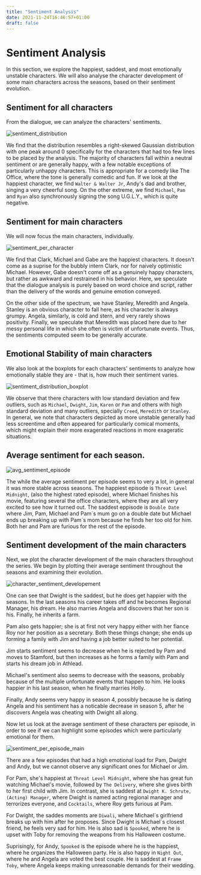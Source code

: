 ```yaml
---
title: "Sentiment Analysis"
date: 2021-11-24T16:46:57+01:00
draft: false
---
```


# Sentiment Analysis

In this section, we explore the happiest, saddest, and most emotionally unstable characters. We will also analyse the character development of some main characters across the seasons, based on their sentiment evolution.

## Sentiment for all characters

From the dialogue, we can analyze the characters' sentiments. 

![sentiment_distribution]({{<baseurl>}}/images/sentiment_distribution.png)

We find that the distribution resembles a right-skewed Gaussian distribution with one peak around 0 specifically for the characters that had too few lines to be placed by the analysis. The majority of characters fall within a neutral sentiment or are generally happy, with a few notable exceptions of particularly unhappy characters. This is appropriate for a comedy like The Office, where the tone is generally comedic and fun. If we look at the happiest character, we find `Walter & Walter Jr`, Andy's dad and brother, singing a very cheerful song. On the other extreme, we find `Michael`, `Pam` and `Ryan` also synchronously signing the song U.G.L.Y., which is quite negative. 

## Sentiment for main characters
We will now focus the main characters, individually.

![sentiment_per_character]({{<baseurl>}}/images/sentiment_per_character.png)

We find that Clark, Michael and Gabe are the happiest characters. It doesn't come as a suprise for the bubbly intern Clark, nor for naively optimistic Michael. However, Gabe doesn't come off as a genuinely happy characters, but rather as awkward and restrained in his behavior. Here, we speculate that the dialogue analysis is purely based on word choice and script, rather than the delivery of the words and genuine emotion conveyed. 

On the other side of the spectrum, we have Stanley, Meredith and Angela. Stanley is an obvious character to fall here, as his character is always grumpy. Angela, similarly, is cold and stern, and very rarely shows positivity. Finally, we speculate that Meredith was placed here due to her messy personal life in which she often is victim of unfortunate events. Thus, the sentiments computed seem to be generally accurate.

## Emotional Stability of main characters
We also look at the boxplots for each characters' sentiments to analyze how emotionally stable they are - that is, how much their sentiment varies.

![sentiment_distribution_boxplot]({{<baseurl>}}/images/sentiment_distribution_boxplot.png)

We observe that there characters with low standard deviation and few outliers, such as `Michael`, `Dwight`, `Jim`, `Karen` or `Pam` and others with high standard deviation and many outliers, specially `Creed`, `Meredith` or `Stanley`. In general, we note that characters depicted as more unstable generally had less screentime and often appeared for particularly comical moments, which might explain their more exagerated reactions in more exageratic situations.

## Average sentiment for each season.

![avg_sentiment_episode]({{<baseurl>}}/images/avg_sentiment_episode.png)

The while the average sentiment per episode seems to very a lot, in general it was more stable across seasons. The happiest episode is `Threat Level Midnight`, (also the highest rated episode), where Michael finishes his movie, featuring several the office characters, where they are all very excited to see how it turned out. The saddest eppisode is `Double Date` where Jim, Pam, Michael and Pam´s mum go on a double date but Michael ends up breaking up with Pam´s mom because he finds her too old for him. Both her and Pam are furious for the rest of the episode.

## Sentiment development of the main characters

Next, we plot the character development of the main characters throughout the series. We begin by plotting their average sentiment throughout the seasons and examining their evolution.

![character_sentiment_developement]({{<baseurl>}}/images/character_sentiment_developement.png)

One can see that Dwight is the saddest, but he does get happier with the seasons. In the last seasons his career takes off and he becomes Regional Manager, his dream. He also marries Angela and discovers that her son is his. Finally, he inherits a farm. 

Pam also gets happier; she is at first not very happy either with her fiance Roy nor her position as a secretary. Both these things change; she ends up forming a family with Jim and having a job better suited to her potential.

Jim starts sentiment seems to decrease when he is rejected by Pam and moves to Stamford, but then increases as he forms a family with Pam and starts his dream job in Athlead.

Michael's sentiment also seems to decrease with the seasons, probably because of the multiple unfortunate events that happen to him. He looks happier in his last season, when he finally marries Holly.

Finally, Andy seems very happy in season 4, possibly because he is dating Angela and his sentiment has a noticable decrease in season 5, after he discovers Angela was cheating with Dwight all along.

Now let us look at the average sentiment of these characters per episode, in order to see if we can highlight some episodes which were particularly emotional for them.

![sentiment_per_episode_main]({{<baseurl>}}/images/sentiment_per_episode_main.png)

There are a few episodes that had a high emotional load for Pam, Dwight and Andy, but we cannot observe any significant ones for Michael or Jim.

For Pam, she's happiest at `Threat Level Midnight`, where she has great fun watching Michael's movie, followed by `The Delivery`, where she gives birth to her first child with Jim. In contrast, she is saddest at `Dwight K. Schrute, (Acting) Manager`, where Dwight is named acting regional manager and terrorizes everyone, and `Cocktails`, where Roy gets furious at Pam.

For Dwight, the saddes moments are `Diwali`, where Michael´s girlfriend breaks up with him after he proposes. Since Dwight is Michael´s closest friend, he feels very sad for him. He is also sad is `Spooked`, where he is upset with Toby for removing the weapons from his Halloween costume.

Suprisingly, for Andy, `Spooked` is the episode where he is the happiest, where he organizes the Halloween party. He is also happy in `Night Out`, where he and Angela are voted the best couple. He is saddest at `Frame Toby`, where Angela keeps making unreasonable demands for their wedding.